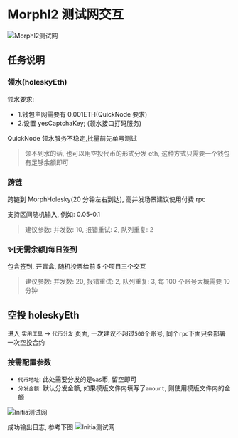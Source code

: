 # Morphl2 测试网交互

![Morphl2测试网](/project/morphl2/morphl2.png)

## 任务说明

### 领水(holeskyEth)

领水要求:

- 1.钱包主网需要有 0.001ETH(QuickNode 要求)
- 2.设置 yesCaptchaKey; (领水接口打码服务)

QuickNode 领水服务不稳定,批量前先单号测试

> 领不到水的话, 也可以用空投代币的形式分发 eth, 这种方式只需要一个钱包有足够余额即可

### 跨链

跨链到 MorphHolesky(20 分钟左右到达), 高并发场景建议使用付费 rpc

支持区间随机输入, 例如: 0.05-0.1

> 建议参数: 并发数: 10, 报错重试: 2, 队列重复: 2

### ✨[无需余额]每日签到

包含签到, 开盲盒, 随机投票给前 5 个项目三个交互

> 建议参数: 并发数: 20, 报错重试: 2, 队列重复: 3, 每 100 个账号大概需要 10 分钟

## 空投 holeskyEth

进入 `实用工具` -> `代币分发` 页面, 一次建议不超过`500`个账号, 同个`rpc`下面只会部署一次空投合约

### 按需配置参数

- `代币地址`: 此处需要分发的是`Gas`币, 留空即可
- `分发金额`: 默认分发金额, 如果模版文件内填写了`amount`, 则使用模版文件内的金额

![Initia测试网](/project/morphl2/airdrop_config.png)

成功输出日志, 参考下图
![Initia测试网](/project/morphl2/airdrop_log.png)
